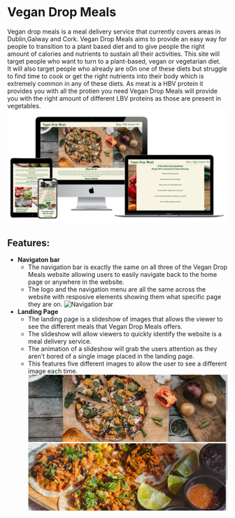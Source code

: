 # **Vegan Drop Meals**
Vegan drop meals is a meal delivery service that currently covers areas in Dublin,Galway and Cork. Vegan Drop Meals aims to provide an easy way for people to transition to a plant based diet and to give people the right amount of calories and nutrients to sustain all their activities. This site will target people who want to turn to a plant-based, vegan or vegetarian diet.\
 It will also target people who already are o0n one of these diets but struggle to find time to cook or get the right nutrients into their body which is extremely common in any of these diets. As meat is a HBV protein it provides you with all the protien you need Vegan Drop Meals will provide you with the right amount of different LBV proteins as those are present in vegetables.
 ![Display of website on different screen sizes](assets/images/device-view.PNG)
 ## Features:
 - **Navigaton bar**
   - The navigation bar is exactly the same on all three of the Vegan Drop Meals website allowing users to easily navigate back to the home page or anywhere in the website.
   - The logo and the navigation menu are all the same across the website with resposive elements showing them what specific page they are on.
![Navigation bar](asstes/images/nav-bar.PNG)
- **Landing Page**
  - The landing page is a slideshow of images that allows the viewer to see the different meals that Vegan Drop Meals offers.
  - The slideshow will allow viewers to quickly identify the website is a meal delivery service.
  - The animation of a slideshow will grab the users attention as they aren't bored of a single image placed in the landing page.
  - This features five different images to allow the user to see a different image each time.
![First landing page image](assets/images/landing-page1.PNG)
![Second landing page image](assets/images/landing-page2.PNG)
